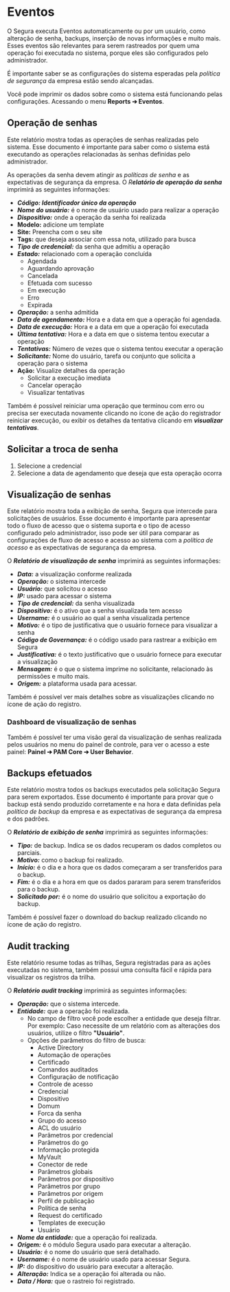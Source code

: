 # Eventos

O Segura executa Eventos automaticamente ou por um usuário, como alteração de senha, backups, inserção de novas informações e muito mais. Esses eventos são relevantes para serem rastreados por quem uma operação foi executada no sistema, porque eles são configurados pelo administrador.

É importante saber se as configurações do sistema esperadas pela *política de segurança* da empresa estão sendo alcançadas.

Você pode imprimir os dados sobre como o sistema está funcionando pelas configurações. Acessando o menu **Reports ➔ Eventos**.

## **Operação de senhas**

Este relatório mostra todas as operações de senhas realizadas pelo sistema. Esse documento é importante para saber como o sistema está executando as operações relacionadas às senhas definidas pelo administrador.

As operações da senha devem atingir as *políticas de senha* e as expectativas de segurança da empresa. O *R**elatório de operação da senha*** imprimirá as seguintes informações:

* ***Código: Identificador único da operação***  
* ***Nome do usuário:*** é o nome de usuário usado para realizar a operação  
* ***Dispositivo:*** onde a operação da senha foi realizada  
* **Modelo:** adicione um template  
* **Site:** Preencha com o seu site  
* **Tags:** que deseja associar com essa nota, utilizado para busca  
* ***Tipo de credencial:*** da senha que admitiu a operação  
* ***Estado:*** relacionado com a operação concluída  
  * Agendada  
  * Aguardando aprovação  
  * Cancelada  
  * Efetuada com sucesso  
  * Em execução  
  * Erro  
  * Expirada  
* ***Operação:*** a senha admitida  
* ***Data de agendamento:*** Hora e a data em que a operação foi agendada.  
* ***Data de execução:*** Hora e a data em que a operação foi executada  
* ***Última tentativa:*** Hora e a data em que o sistema tentou executar a operação  
* ***Tentativas:*** Número de vezes que o sistema tentou executar a operação  
* ***Solicitante:*** Nome do usuário, tarefa ou conjunto que solicita a operação para o sistema  
* **Ação:** Visualize detalhes da operação  
  * Solicitar a execução imediata  
  * Cancelar operação  
  * Visualizar tentativas

Também é possível reiniciar uma operação que terminou com erro ou precisa ser executada novamente clicando no ícone de ação do registrador reiniciar execução, ou exibir os detalhes da tentativa clicando em ***visualizar tentativas***.

## **Solicitar a troca de senha**

1. Selecione a credencial  
2. Selecione a data de agendamento que deseja que esta operação ocorra

## **Visualização de senhas**

Este relatório mostra toda a exibição de senha, Segura que intercede para solicitações de usuários. Esse documento é importante para apresentar todo o fluxo de acesso que o sistema suporta e o tipo de acesso configurado pelo administrador, isso pode ser útil para comparar as configurações de fluxo de acesso e acesso ao sistema com a *política de acesso* e as expectativas de segurança da empresa.

O ***Relatório de visualização de senha*** imprimirá as seguintes informações:

* ***Data:*** a visualização conforme realizada  
* ***Operação:*** o sistema intercede  
* ***Usuário:*** que solicitou o acesso  
* ***IP:*** usado para acessar o sistema  
* ***Tipo de credencial:*** da senha visualizada  
* ***Dispositivo:*** é o ativo que a senha visualizada tem acesso  
* ***Username:*** é o usuário ao qual a senha visualizada pertence  
* ***Motivo:*** é o tipo de justificativa que o usuário fornece para visualizar a senha  
* ***Código de Governança:*** é o código usado para rastrear a exibição em Segura  
* ***Justificativa:*** é o texto justificativo que o usuário fornece para executar a visualização  
* ***Mensagem:*** é o que o sistema imprime no solicitante, relacionado às permissões e muito mais.  
* ***Origem:*** a plataforma usada para acessar.

Também é possível ver mais detalhes sobre as visualizações clicando no ícone de ação do registro.

### **Dashboard de visualização de senhas**

Também é possível ter uma visão geral da visualização de senhas realizada pelos usuários no menu do painel de controle, para ver o acesso a este painel: **Painel ➔ PAM Core ➔ User Behavior**.

## **Backups efetuados**

Este relatório mostra todos os backups executados pela solicitação Segura para serem exportados. Esse documento é importante para provar que o backup está sendo produzido corretamente e na hora e data definidas pela *política de backup* da empresa e as expectativas de segurança da empresa e dos padrões.

O ***Relatório de exibição de senha*** imprimirá as seguintes informações:

* ***Tipo:*** de backup. Indica se os dados recuperam os dados completos ou parciais.  
* ***Motivo:*** como o backup foi realizado. 
* ***Início:*** é o dia e a hora que os dados começaram a ser transferidos para o backup.  
* ***Fim:*** é o dia e a hora em que os dados pararam para serem transferidos para o backup.  
* ***Solicitado por:*** é o nome do usuário que solicitou a exportação do backup.

Também é possível fazer o download do backup realizado clicando no ícone de ação do registro.

## **Audit tracking**

Este relatório resume todas as trilhas, Segura registradas para as ações executadas no sistema, também possui uma consulta fácil e rápida para visualizar os registros da trilha.

O ***Relatório audit tracking*** imprimirá as seguintes informações:

* ***Operação:*** que o sistema intercede.  
* ***Entidade:*** que a operação foi realizada.   
  * No campo de filtro você pode escolher a entidade que deseja filtrar. Por exemplo: Caso necessite de um relatório com as alterações dos usuários, utilize o filtro **"Usuário"**.  
  * Opções de parâmetros do filtro de busca:  
    * Active Directory  
    * Automação de operações  
    * Certificado  
    * Comandos auditados   
    * Configuração de notificação  
    * Controle de acesso  
    * Credencial  
    * Dispositivo  
    * Domum  
    * Forca da senha  
    * Grupo do acesso  
    * ACL do usuário  
    * Parâmetros por credencial  
    * Parâmetros do go  
    * Informação protegida  
    * MyVault  
    * Conector de rede  
    * Parâmetros globais  
    * Parâmetros por dispositivo  
    * Parâmetros por grupo  
    * Parâmetros por origem  
    * Perfil de publicação  
    * Política de senha  
    * Request do certificado  
    * Templates de execução  
    * Usuário  
* ***Nome da entidade:*** que a operação foi realizada.  
* ***Origem:*** é o módulo Segura usado para executar a alteração.  
* ***Usuário:*** é o nome do usuário que será detalhado.  
* ***Username:*** é o nome de usuário usado para acessar Segura.  
* ***IP:*** do dispositivo do usuário para executar a alteração.  
* ***Alteração:*** Indica se a operação foi alterada ou não.  
* ***Data / Hora:*** que o rastreio foi registrado.  


